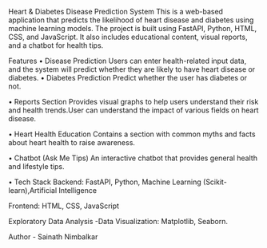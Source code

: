 Heart & Diabetes Disease Prediction System
This is a web-based application that predicts the likelihood of heart disease and diabetes using machine learning models. The project is built using FastAPI, Python, HTML, CSS, and JavaScript. It also includes educational content, visual reports, and a chatbot for health tips.

Features
• Disease Prediction
Users can enter health-related input data, and the system will predict whether they are likely to have heart disease or diabetes.
• Diabetes Prediction
Predict whether the user has diabetes or not.

• Reports Section
Provides visual graphs to help users understand their risk and health trends.User can understand the impact of various fields on heart disease.

• Heart Health Education
Contains a section with common myths and facts about heart health to raise awareness.

• Chatbot (Ask Me Tips)
An interactive chatbot that provides general health and lifestyle tips.

• Tech Stack
Backend: FastAPI, Python, Machine Learning (Scikit-learn),Artificial Intelligence

Frontend: HTML, CSS, JavaScript

Exploratory Data Analysis -Data Visualization: Matplotlib, Seaborn.

Author - Sainath Nimbalkar

